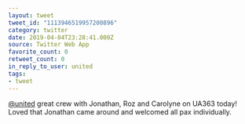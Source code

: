```yaml
---
layout: tweet
tweet_id: "1113946519957200896"
category: twitter
date: 2019-04-04T23:28:41.000Z
source: Twitter Web App
favorite_count: 0
retweet_count: 0
in_reply_to_user: united
tags:
- tweet
---
```


[@united](https://twitter.com/@united) great crew with Jonathan, Roz and Carolyne on UA363 today! Loved that Jonathan came around and welcomed all pax individually.
